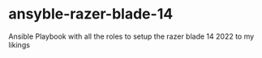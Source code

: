 # ansyble-razer-blade-14
Ansible Playbook with all the roles to setup the razer blade 14 2022 to my likings

